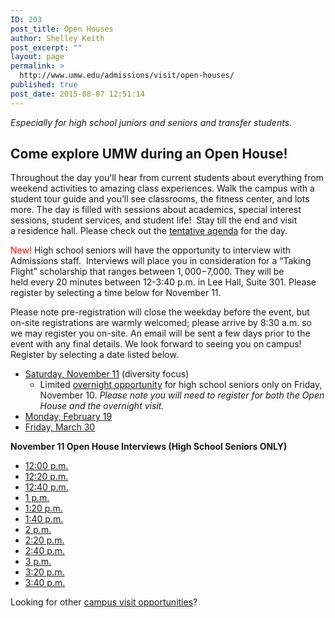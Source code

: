 ```yaml
---
ID: 203
post_title: Open Houses
author: Shelley Keith
post_excerpt: ""
layout: page
permalink: >
  http://www.umw.edu/admissions/visit/open-houses/
published: true
post_date: 2015-08-07 12:51:14
---
```

<em>Especially for high school juniors and seniors and transfer students.</em>
<h2>Come explore UMW during an Open House!</h2>
Throughout the day you’ll hear from current students about everything from weekend activities to amazing class experiences. Walk the campus with a student tour guide and you’ll see classrooms, the fitness center, and lots more. The day is filled with sessions about academics, special interest sessions, student services, and student life!  Stay till the end and visit a residence hall. Please check out the <a href="http://www.umw.edu/admissions/wp-content/uploads/sites/6/2015/08/Tentative-Agenda-Fall-2017.pdf">tentative agenda</a> for the day.

<span style="color: #ff0000">New!</span> High school seniors will have the opportunity to interview with Admissions staff.  Interviews will place you in consideration for a “Taking Flight” scholarship that ranges between $1,000-$7,000. They will be held every 20 minutes between 12-3:40 p.m. in Lee Hall, Suite 301. Please register by selecting a time below for November 11.

Please note pre-registration will close the weekday before the event, but on-site registrations are warmly welcomed; please arrive by 8:30 a.m. so we may register you on-site. An email will be sent a few days prior to the event with any final details. We look forward to seeing you on campus! Register by selecting a date listed below.
<ul>
 	<li><a href="https://umw.askadmissions.net/Portal/EI/ViewDetails?gid=6235779f2e45dad1c64c088709dabfe6032853">Saturday, November 11</a> (diversity focus)
<ul>
 	<li>Limited <a href="https://umw.askadmissions.net/Portal/EI/ViewDetails?gid=623577430bae7ece1f43f99065ae1457332396">overnight opportunity</a> for high school seniors only on Friday, November 10. <em>Please note you will need to register for both the Open House and the overnight visit. </em></li>
</ul>
</li>
 	<li><a href="https://umw.askadmissions.net/Portal/EI/ViewDetails?gid=623577b4112b2f2ccc43fe97b6e46aa09f1c0c">Monday, February 19</a></li>
 	<li><a href="https://umw.askadmissions.net/Portal/EI/ViewDetails?gid=623577b8dabacca0dd4868845d86c55b760deb">Friday, March 30</a></li>
</ul>
<strong>November 11 Open House Interviews (High School Seniors ONLY)</strong>
<ul>
 	<li><a href="https://umw.askadmissions.net/Portal/EI/ViewDetails?gid=62357754bc27a783f14fbba6cad2fcc577515a">12:00 p.m.</a></li>
 	<li><a href="https://umw.askadmissions.net/Portal/EI/ViewDetails?gid=623577c480555ed6de476d8a3198fd60bc6a6a">12:20 p.m.</a></li>
 	<li><a href="https://umw.askadmissions.net/Portal/EI/ViewDetails?gid=6235778616310afebe403990d092c3868201ec">12:40 p.m.</a></li>
 	<li><a href="https://umw.askadmissions.net/Portal/EI/ViewDetails?gid=623577f7dacb06069c4008bdafd1bfe438cbc3">1 p.m.</a></li>
 	<li><a href="https://umw.askadmissions.net/Portal/EI/ViewDetails?gid=6235775fb73983fb2742f4a42fb52fb55484f8">1:20 p.m.</a></li>
 	<li><a href="https://umw.askadmissions.net/Portal/EI/ViewDetails?gid=623577393df3b3a0924594895368ab2d557c48">1:40 p.m.</a></li>
 	<li><a href="https://umw.askadmissions.net/Portal/EI/ViewDetails?gid=623577bd18b096aed94cf88ebe1c4e6e9f80a7">2 p.m.</a></li>
 	<li><a href="https://umw.askadmissions.net/Portal/EI/ViewDetails?gid=623577ddd6e80f30374b95a6b38f2cbeb39f7d">2:20 p.m.</a></li>
 	<li><a href="https://umw.askadmissions.net/Portal/EI/ViewDetails?gid=623577d516abc8ec3943c0aa5347a6ce334fe2">2:40 p.m.</a></li>
 	<li><a href="https://umw.askadmissions.net/Portal/EI/ViewDetails?gid=623577ac7de5d051d241c392f669abb6d0eab7">3 p.m.</a></li>
 	<li><a href="https://umw.askadmissions.net/Portal/EI/ViewDetails?gid=6235772bf67f89297442f9bf0f4f4ce48937e2">3:20 p.m.</a></li>
 	<li><a href="https://umw.askadmissions.net/Portal/EI/ViewDetails?gid=6235775900f8f405b8495581a73b58496f07b6">3:40 p.m.</a></li>
</ul>
Looking for other <a href="http://www.umw.edu/admissions/visit/">campus visit opportunities</a>?